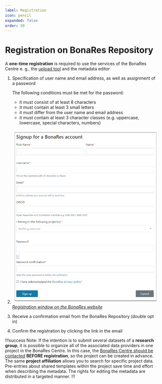 ```yaml
---
label: Registration
icon: pencil
expanded: false
order: 50
---
```

# Registration on BonaRes Repository

A **one-time registration** is required to use the services of the BonaRes Centre e. g., the [upload tool](https://upload.bonares.de/) and the metadata editor  

1. Specification of user name and email address, as well as assignment of a password

   The following conditions must be met for the password:
   - it must consist of at least 8 characters
   - it must contain at least 3 small letters
   - it must differ from the user name and email address
   - it must contain at least 3 character classes (e.g. uppercase, lowercase, special characters, numbers)

2. ![](/static/img/fig_registration.png)
_[Registration window on the BonaRes website](https://tools.bonares.de/account/signup)_

3. Receive a confirmation email from the BonaRes Repository (double opt in)
4. Confirm the registration by clicking the link in the email

!!!success  Note:
If the intention is to submit several datasets of a **research group**, it is possible to organize all of the associated data providers in one project in the BonaRes Centre. In this case, the [BonaRes Centre should be contacted](mailto:support-data@bonares.de) **BEFORE registration**, so the project can be created in advance. The same **project affiliation** allows you to search for specific project data. Pre-entries about shared templates within the project save time and effort when describing the metadata. The rights for editing the metadata are distributed in a targeted manner.
!!!
